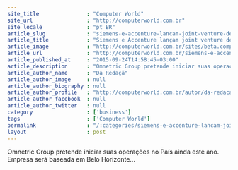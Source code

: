 ```yaml
---
site_title               : "Computer World"
site_url                 : "http://computerworld.com.br"
site_locale              : "pt_BR"
article_slug             : "siemens-e-accenture-lancam-joint-venture-de-smart-grid-no-brasil"
article_title            : "Siemens e Accenture lançam joint venture de smart grid no Brasil"
article_image            : "http://computerworld.com.br/sites/beta.computerworld.com.br/files/news_articles/energia_eletricidade_transmissao.jpg"
article_url              : "http://computerworld.com.br/siemens-e-accenture-lancam-joint-venture-de-smart-grid-no-brasil"
article_published_at     : "2015-09-24T14:58:45-03:00"
article_description      : "Omnetric Group pretende iniciar suas operações no País ainda este ano. Empresa será baseada em Belo Horizonte..."
article_author_name      : "Da Redaçã"
article_author_image     : null
article_author_biography : null
article_author_profile   : "http://computerworld.com.br/autor/da-redacao"
article_author_facebook  : null
article_author_twitter   : null
category                 : ['business']
tags                     : ['Computer World']
permalink                : "/:categories/siemens-e-accenture-lancam-joint-venture-de-smart-grid-no-brasil/"
layout                   : post
---
```


Omnetric Group pretende iniciar suas operações no País ainda este ano. Empresa será baseada em Belo Horizonte...
